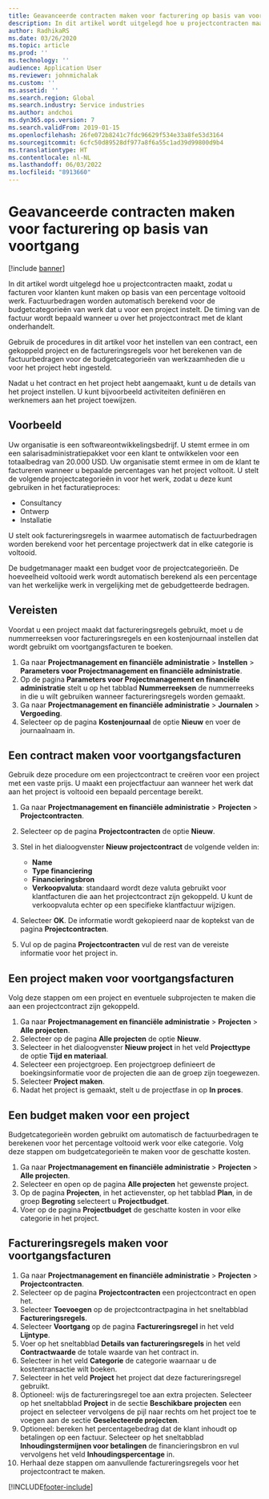 ```yaml
---
title: Geavanceerde contracten maken voor facturering op basis van voortgang
description: In dit artikel wordt uitgelegd hoe u projectcontracten maakt, zodat u facturen voor klanten kunt genereren op basis van een percentage voltooid werk.
author: RadhikaRS
ms.date: 03/26/2020
ms.topic: article
ms.prod: ''
ms.technology: ''
audience: Application User
ms.reviewer: johnmichalak
ms.custom: ''
ms.assetid: ''
ms.search.region: Global
ms.search.industry: Service industries
ms.author: andchoi
ms.dyn365.ops.version: 7
ms.search.validFrom: 2019-01-15
ms.openlocfilehash: 26fe072b8241c7fdc96629f534e33a8fe53d3164
ms.sourcegitcommit: 6cfc50d89528df977a8f6a55c1ad39d99800d9b4
ms.translationtype: HT
ms.contentlocale: nl-NL
ms.lasthandoff: 06/03/2022
ms.locfileid: "8913660"
---
```

# <a name="create-advanced-contracts-for-billing-based-on-progress"></a>Geavanceerde contracten maken voor facturering op basis van voortgang
[!include [banner](../includes/banner.md)]

In dit artikel wordt uitgelegd hoe u projectcontracten maakt, zodat u facturen voor klanten kunt maken op basis van een percentage voltooid werk. Factuurbedragen worden automatisch berekend voor de budgetcategorieën van werk dat u voor een project instelt. De timing van de factuur wordt bepaald wanneer u over het projectcontract met de klant onderhandelt.

Gebruik de procedures in dit artikel voor het instellen van een contract, een gekoppeld project en de factureringsregels voor het berekenen van de factuurbedragen voor de budgetcategorieën van werkzaamheden die u voor het project hebt ingesteld.

Nadat u het contract en het project hebt aangemaakt, kunt u de details van het project instellen. U kunt bijvoorbeeld activiteiten definiëren en werknemers aan het project toewijzen.

## <a name="example"></a>Voorbeeld

Uw organisatie is een softwareontwikkelingsbedrijf. U stemt ermee in om een salarisadministratiepakket voor een klant te ontwikkelen voor een totaalbedrag van 20.000 USD. Uw organisatie stemt ermee in om de klant te factureren wanneer u bepaalde percentages van het project voltooit. U stelt de volgende projectcategorieën in voor het werk, zodat u deze kunt gebruiken in het facturatieproces:

- Consultancy
- Ontwerp
- Installatie

U stelt ook factureringsregels in waarmee automatisch de factuurbedragen worden berekend voor het percentage projectwerk dat in elke categorie is voltooid.

De budgetmanager maakt een budget voor de projectcategorieën. De hoeveelheid voltooid werk wordt automatisch berekend als een percentage van het werkelijke werk in vergelijking met de gebudgetteerde bedragen.

## <a name="prerequisites"></a>Vereisten

Voordat u een project maakt dat factureringsregels gebruikt, moet u de nummerreeksen voor factureringsregels en een kostenjournaal instellen dat wordt gebruikt om voortgangsfacturen te boeken.

1. Ga naar **Projectmanagement en financiële administratie** \> **Instellen** \> **Parameters voor Projectmanagement en financiële administratie**.
2. Op de pagina **Parameters voor Projectmanagement en financiële administratie** stelt u op het tabblad **Nummerreeksen** de nummerreeks in die u wilt gebruiken wanneer factureringsregels worden gemaakt.
3. Ga naar **Projectmanagement en financiële administratie** \> **Journalen** \> **Vergoeding**.
4. Selecteer op de pagina **Kostenjournaal** de optie **Nieuw** en voer de journaalnaam in.

## <a name="create-a-contract-for-progress-billings"></a>Een contract maken voor voortgangsfacturen

Gebruik deze procedure om een projectcontract te creëren voor een project met een vaste prijs. U maakt een projectfactuur aan wanneer het werk dat aan het project is voltooid een bepaald percentage bereikt.

1. Ga naar **Projectmanagement en financiële administratie** \> **Projecten** \> **Projectcontracten**.
2. Selecteer op de pagina **Projectcontracten** de optie **Nieuw**.
3. Stel in het dialoogvenster **Nieuw projectcontract** de volgende velden in:

    - **Name**
    - **Type financiering**
    - **Financieringsbron**
    - **Verkoopvaluta**: standaard wordt deze valuta gebruikt voor klantfacturen die aan het projectcontract zijn gekoppeld. U kunt de verkoopvaluta echter op een specifieke klantfactuur wijzigen.

4. Selecteer **OK**. De informatie wordt gekopieerd naar de koptekst van de pagina **Projectcontracten**.
5. Vul op de pagina **Projectcontracten** vul de rest van de vereiste informatie voor het project in.

## <a name="create-a-project-for-progress-billings"></a>Een project maken voor voortgangsfacturen

Volg deze stappen om een project en eventuele subprojecten te maken die aan een projectcontract zijn gekoppeld.

1. Ga naar **Projectmanagement en financiële administratie** \> **Projecten** \> **Alle projecten**.
2. Selecteer op de pagina **Alle projecten** de optie **Nieuw**.
3. Selecteer in het dialoogvenster **Nieuw project** in het veld **Projecttype** de optie **Tijd en materiaal**.
4. Selecteer een projectgroep. Een projectgroep definieert de boekingsinformatie voor de projecten die aan de groep zijn toegewezen.
5. Selecteer **Project maken**.
6. Nadat het project is gemaakt, stelt u de projectfase in op **In proces**.

## <a name="create-a-budget-for-a-project"></a>Een budget maken voor een project

Budgetcategorieën worden gebruikt om automatisch de factuurbedragen te berekenen voor het percentage voltooid werk voor elke categorie. Volg deze stappen om budgetcategorieën te maken voor de geschatte kosten.

1. Ga naar **Projectmanagement en financiële administratie** \> **Projecten** \> **Alle projecten**.
2. Selecteer en open op de pagina **Alle projecten** het gewenste project.
3. Op de pagina **Projecten**, in het actievenster, op het tabblad **Plan**, in de groep **Begroting** selecteert u **Projectbudget**.
4. Voer op de pagina **Projectbudget** de geschatte kosten in voor elke categorie in het project.

## <a name="create-billing-rules-for-progress-billings"></a>Factureringsregels maken voor voortgangsfacturen

1. Ga naar **Projectmanagement en financiële administratie** \> **Projecten** \> **Projectcontracten**.
2. Selecteer op de pagina **Projectcontracten** een projectcontract en open het.
3. Selecteer **Toevoegen** op de projectcontractpagina in het sneltabblad **Factureringsregels**.
4. Selecteer **Voortgang** op de pagina **Factureringsregel** in het veld **Lijntype**.
5. Voer op het sneltabblad **Details van factureringsregels** in het veld **Contractwaarde** de totale waarde van het contract in.
6. Selecteer in het veld **Categorie** de categorie waarnaar u de kostentransactie wilt boeken.
7. Selecteer in het veld **Project** het project dat deze factureringsregel gebruikt.
8. Optioneel: wijs de factureringsregel toe aan extra projecten. Selecteer op het sneltabblad **Project** in de sectie **Beschikbare projecten** een project en selecteer vervolgens de pijl naar rechts om het project toe te voegen aan de sectie **Geselecteerde projecten**.
9. Optioneel: bereken het percentagebedrag dat de klant inhoudt op betalingen op een factuur. Selecteer op het sneltabblad **Inhoudingstermijnen voor betalingen** de financieringsbron en vul vervolgens het veld **Inhoudingspercentage** in.
10. Herhaal deze stappen om aanvullende factureringsregels voor het projectcontract te maken.


[!INCLUDE[footer-include](../includes/footer-banner.md)]
